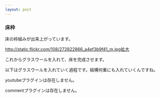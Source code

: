 ```yaml
---
layout: post
---
```

<h3>床枠</h3>
<p>床の枠組みが出来上がっています。</p>
<p><a href="http://static.flickr.com/108/272822866_a4ef3b9f41_m.jpg">http://static.flickr.com/108/272822866_a4ef3b9f41_m.jpg</a><a href="http://flickr.com/photos/yoshimov/272822866/">拡大</a></p>
<p>これからグラスウールを入れて、床を完成させます。</p>
<p>以下はグラスウールを入れていく過程です。結構何重にも入れていくんですね。</p>
<p><span class="error">youtubeプラグインは存在しません。</span></p>
<p><span class="error">commentプラグインは存在しません。</span> </p>

